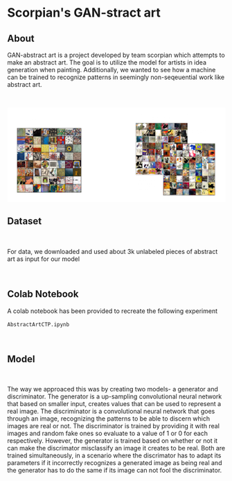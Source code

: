 # Scorpian's GAN-stract art

## About 

GAN-abstract art is a project developed by team scorpian which attempts to make an abstract art. The goal is to utilize the model for artists in idea generation when painting. Additionally, we wanted to see how a machine can be trained to recognize patterns in seemingly non-seqeuential work like abstract art. 

 
<br>

![](Files/introABS.png)

## Dataset

<br>

For data, we downloaded and used about 3k unlabeled pieces of abstract art as input for our model


<br>

## Colab Notebook

A colab notebook has been provided to recreate the following experiment

```
AbstractArtCTP.ipynb
```
<br>


## Model

<br>

The way we approaced this was by creating two models- a generator and discriminator. The generator is a up-sampling convolutional neural network that based on smaller input, creates values that can be used to represent a real image. The discriminator is a convolutional neural network that goes through an image, recognizing the patterns to be able to discern which images are real or not. The discriminator is trained by providing it with real images  and random fake ones so evaluate to a value of 1 or 0 for each respectively. However, the generator is trained based on whether or not it can make the discrimator misclassify an image it creates to be real. Both are trained simultaneously, in a scenario where the discrimator has to adapt its parameters if it incorrectly recognizes a generated image as being real and the generator has to do the same if its image can not fool the discriminator.

<br>
